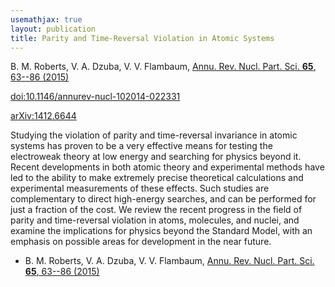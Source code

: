 ```yaml
---
usemathjax: true
layout: publication
title: Parity and Time-Reversal Violation in Atomic Systems
---
```


B. M. Roberts, V. A. Dzuba, V. V. Flambaum, [Annu. Rev. Nucl. Part. Sci. **65**, 63--86 (2015)](http://dx.doi.org/10.1146/annurev-nucl-102014-022331)

[doi:10.1146/annurev-nucl-102014-022331](http://dx.doi.org/10.1146/annurev-nucl-102014-022331)

[arXiv:1412.6644](http://arxiv.org/abs/1412.6644)

Studying the violation of parity and time-reversal invariance in atomic systems has proven to be a very effective means for testing the electroweak theory at low energy and searching for physics beyond it. Recent developments in both atomic theory and experimental methods have led to the ability to make extremely precise theoretical calculations and experimental measurements of these effects. Such studies are complementary to direct high-energy searches, and can be performed for just a fraction of the cost. We review the recent progress in the field of parity and time-reversal violation in atoms, molecules, and nuclei, and examine the implications for physics beyond the Standard Model, with an emphasis on possible areas for development in the near future.

 * B. M. Roberts, V. A. Dzuba, V. V. Flambaum, [Annu. Rev. Nucl. Part. Sci. **65**, 63--86 (2015)](http://dx.doi.org/10.1146/annurev-nucl-102014-022331)
